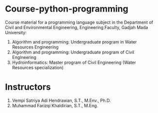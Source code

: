 # Course-python-programming
Course material for a programming language subject in the Department of Civil and Environmental Engineering, Engineering Faculty, Gadjah Mada University:

1. Algorithm and programming: Undergraduate program in Water Resources Engineering
2. Algorithm and programming: Undergraduate program of Civil Engineering
3. Hydroinformatics: Master program of Civil Engineering (Water Resources specialization)

# Instructors
1. Vempi Satriya Adi Hendrawan, S.T., M.Env., Ph.D.
2. Muhammad Farizqi Khaldirian, S.T., M.Eng.
